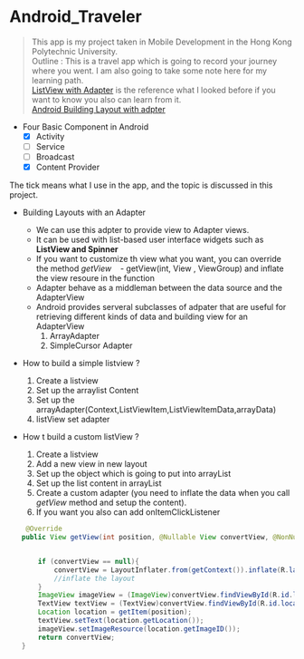 # Android_Traveler
> This app is my project taken in Mobile Development in the Hong Kong Polytechnic University.</br>
> Outline : This is a travel app which is going to record your journey where you went.
> I am also going to take some note here for my learning path.</br>
> [ListView with Adapter](https://github.com/codepath/android_guides/wiki/Using-an-ArrayAdapter-with-ListView) is the reference what I looked before if you want to know you also can learn from it.</br>
> [Android Building Layout with adpter](https://developer.android.com/guide/topics/ui/declaring-layout.html#AdapterViews)

- Four Basic Component in Android
  - [x] Activity
  - [ ] Service
  - [ ] Broadcast
  - [x] Content Provider
  
The tick means what I use in the app, and the topic is discussed in this project.

- Building Layouts with an Adapter
  - We can use this adpter to provide view to Adapter views.
  - It can be used with list-based user interface widgets such as **ListView and Spinner**
  - If you want to customize th view what you want, you can override the method *getView*
    - getView(int, View , ViewGroup) and inflate the view resoure in the function
  - Adapter behave as a middleman between the data source and the AdapterView
  - Android provides serveral subclasses of adpater that are useful for retrieving different kinds of data and building view for an AdapterView 
    1. ArrayAdapter
    2. SimpleCursor Adapter
   
- How to build a simple listview ?
  1. Create a listview
  2. Set up the arraylist Content
  3. Set up the arrayAdapter(Context,ListViewItem,ListViewItemData,arrayData)
  4. listView set adapter

- How t build a custom listView ?
  1. Create a listview
  2. Add a new view in new layout
  3. Set up the object which is going to put into arrayList
  4. Set up the list content in arrayList
  5. Create a custom adapter (you need to inflate the data when you call *getView* method and setup the content).
  6. If you want you also can add onItemClickListener
 ```Java
     @Override
    public View getView(int position, @Nullable View convertView, @NonNull ViewGroup parent) {


        if (convertView == null){
            convertView = LayoutInflater.from(getContext()).inflate(R.layout.place_layout,parent,false);
            //inflate the layout
        }
        ImageView imageView = (ImageView)convertView.findViewById(R.id.locationImage);
        TextView textView = (TextView)convertView.findViewById(R.id.location);
        Location location = getItem(position);
        textView.setText(location.getLocation());
        imageView.setImageResource(location.getImageID());
        return convertView;
    }
 ```
   
